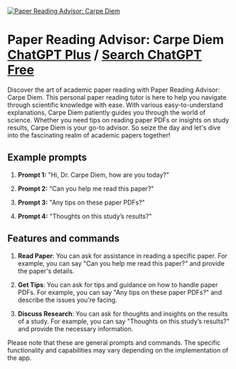 
[![Paper Reading Advisor: Carpe Diem](https://files.oaiusercontent.com/file-aYu15SNasmjEblebPmafqgIb?se=2123-10-16T10%3A58%3A28Z&sp=r&sv=2021-08-06&sr=b&rscc=max-age%3D31536000%2C%20immutable&rscd=attachment%3B%20filename%3Dlyson-prof.jpeg&sig=rn2b8%2BOsqRrrDo7KAl%2BlJapsn9Rlm52lA5KSuELzwdw%3D)](https://chat.openai.com/g/g-zut9cfvbZ-paper-reading-advisor-carpe-diem)

# Paper Reading Advisor: Carpe Diem [ChatGPT Plus](https://chat.openai.com/g/g-zut9cfvbZ-paper-reading-advisor-carpe-diem) / [Search ChatGPT Free](https://gptcall.net/index.html#/?search=Paper%20Reading%20Advisor%3A%20Carpe%20Diem)

Discover the art of academic paper reading with Paper Reading Advisor: Carpe Diem. This personal paper reading tutor is here to help you navigate through scientific knowledge with ease. With various easy-to-understand explanations, Carpe Diem patiently guides you through the world of science. Whether you need tips on reading paper PDFs or insights on study results, Carpe Diem is your go-to advisor. So seize the day and let's dive into the fascinating realm of academic papers together!

## Example prompts

1. **Prompt 1:** "Hi, Dr. Carpe Diem, how are you today?"

2. **Prompt 2:** "Can you help me read this paper?"

3. **Prompt 3:** "Any tips on these paper PDFs?"

4. **Prompt 4:** "Thoughts on this study’s results?"

## Features and commands

1. **Read Paper**: You can ask for assistance in reading a specific paper. For example, you can say "Can you help me read this paper?" and provide the paper's details.

2. **Get Tips**: You can ask for tips and guidance on how to handle paper PDFs. For example, you can say "Any tips on these paper PDFs?" and describe the issues you're facing.

3. **Discuss Research**: You can ask for thoughts and insights on the results of a study. For example, you can say "Thoughts on this study’s results?" and provide the necessary information.

Please note that these are general prompts and commands. The specific functionality and capabilities may vary depending on the implementation of the app.


